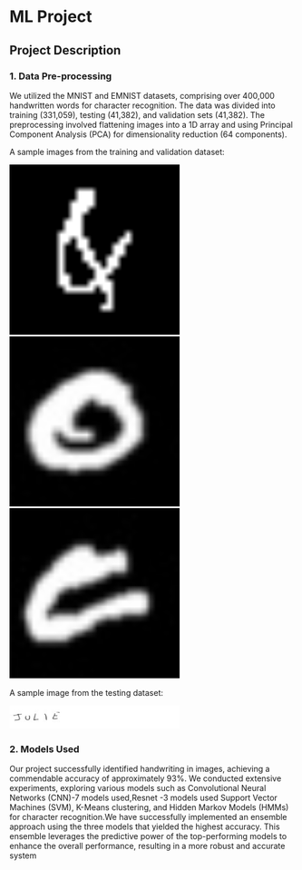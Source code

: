 # ML Project



## Project Description
### 1. Data Pre-processing
We utilized the MNIST and EMNIST datasets, comprising over 400,000 handwritten words for character recognition. The data was divided into training (331,059), testing (41,382), and validation sets (41,382). The preprocessing involved flattening images into a 1D array and using Principal Component Analysis (PCA) for dimensionality reduction (64 components).

A sample images from the training and validation dataset:

<img src="Train/&/__0_1344062.png" alt="And character" width="300"/>

<img src="Train/0/_1_2.jpg" alt="zero character" width="300"/>

<img src="Train/C/20.jpg" alt="zero character" width="300"/>

A sample image from the testing dataset:

<img src="Test/Test_005.jpg" alt="testing dataset" width="300"/>


### 2. Models Used
Our project successfully identified handwriting in images, achieving a commendable accuracy
of approximately 93%. We conducted extensive experiments, exploring various models such as
Convolutional Neural Networks (CNN)-7 models used,Resnet -3 models used Support Vector Machines (SVM), K-Means
clustering, and Hidden Markov Models (HMMs) for character recognition.We have successfully implemented an ensemble approach using the three models that yielded the highest accuracy. This ensemble leverages the predictive power of the top-performing models to enhance the overall performance, resulting in a more robust and accurate system


